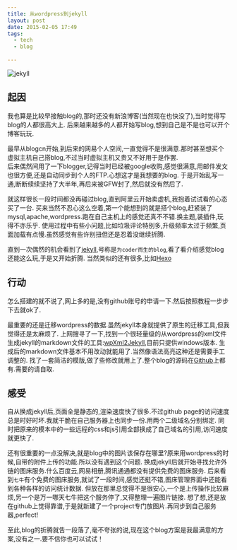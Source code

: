 ```yaml
---
title: 从wordpress到jekyll
layout: post
date: 2015-02-05 17:49
tags:
  - tech
  - blog
  
---
```


![jekyll](http://chengchao.name/resource-container/image/logo-jekyll.png)

## 起因
我也算是比较早接触blog的,那时还没有新浪博客(当然现在也快没了),当时觉得写blog的人都很高大上.
后来越来越多的人都开始写blog,想到自己是不是也可以开个博客玩玩.  

最早从blogcn开始,到后来的网易个人空间,一直觉得不是很满意.那时甚至想买个虚拟主机自己搭blog,不过当时虚拟主机又贵又不好用于是作罢.  
后来偶然间用了一下blogger,记得当时已经被google收购,感觉很满意,用邮件发文也很方便,还是自动同步到个人的FTP.心想这才是我想要的blog.
于是开始乱写一通,断断续续坚持了大半年,再后来被GFW封了,然后就没有然后了.  

就这样很长一段时间都没再碰过blog,直到阿里云开始卖虚机,我抱着试试看的心态买了一台.
买来当然不忍心这么空着,第一个能想到的就是搭个blog,赶紧装了mysql,apache,wordpress.跑在自己主机上的感觉还真不不错.换主题,装插件,玩得不亦乐乎.
使用过程中有些小问题,比如垃圾评论特别多,升级频率太过于频繁,页面加载有点慢.虽然感觉有些许别扭但还是忍着没继续折腾.  

直到一次偶然的机会看到了[jekyll](http://jekyllrb.com/),号称是`为coder而生的blog`,看了看介绍感觉blog还能这么玩,于是又开始折腾.
当然类似的还有很多,比如[Hexo](https://hexo.io/)  
  

## 行动
怎么搭建的就不说了,网上多的是,没有github账号的申请一下.然后按照教程一步步下去就ok了.  

最重要的还是迁移wordpress的数据.虽然jekyll本身就提供了原生的迁移工具,但我觉得还是太麻烦了.
上网搜寻了一下,找到一个很轻量级的从wordpress的xml文件生成jekyll的markdown文件的工具:[wpXml2Jekyll](https://github.com/theaob/wpXml2Jekyll),目前只提供windows版本.
生成后的markdown文件基本不用改动就能用了.当然像语法高亮这种还是需要手工调整的.
找了一套简洁的模版,做了些修改就用上了.整个blog的源码在[Github](https://github.com/ichengchao/ichengchao.github.io)上都有.需要的请自取.  
  

## 感受
自从换成jekyll后,页面全是静态的,渲染速度快了很多.不过github page的访问速度总是时好时坏.我就干脆在自己服务器上也同步一份.用两个二级域名分别绑定.
同时把原来的模本中的一些远程的css和js引用全部换成了自己域名的引用,访问速度就更快了.  

还有很重要的一点没解决,就是blog中的图片该保存在哪里?原来用wordpress的时候,自带的附件上传的功能.所以没有遇到这个问题.
换成jekyll后就开始寻找允许外链的图床服务.什么百度云,网易相册,腾讯通通都没有提供免费的图床服务.
后来看到`七牛`有个免费的图床服务,就试了一段时间,感觉还挺不错,图床管理界面中还能看到各种各样的访问统计数据.
但放在那里总觉得不是很安心,一个是上传操作比较麻烦,另一个是万一哪天七牛把这个服务停了,又得整理一遍图片链接.
想了想,还是放在github上觉得靠谱,于是就新建了一个project专门放图片.再同步到自己服务器,perfect!  

至此,blog的折腾就告一段落了,毫不夸张的说,现在这个blog方案是我最满意的方案,没有之一.要不信你也可以试试！

